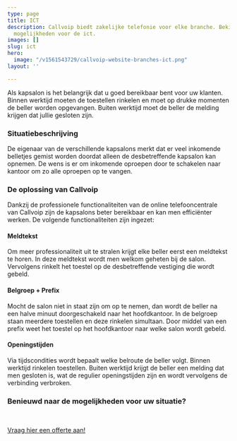 ```yaml
---
type: page
title: ICT
description: Callvoip biedt zakelijke telefonie voor elke branche. Bekijk hier de
  mogelijkheden voor de ict.
images: []
slug: ict
hero:
  image: "/v1561543729/callvoip-website-branches-ict.png"
layout: ''

---
```

Als kapsalon is het belangrijk dat u goed bereikbaar bent voor uw klanten. Binnen werktijd moeten de toestellen rinkelen en moet op drukke momenten de beller worden opgevangen. Buiten werktijd moet de beller de melding krijgen dat jullie gesloten zijn.

### Situatiebeschrijving

De eigenaar van de verschillende kapsalons merkt dat er veel inkomende belletjes gemist worden doordat alleen de desbetreffende kapsalon kan opnemen. De wens is er om inkomende oproepen door te schakelen naar kantoor om zo alle oproepen op te vangen.

### De oplossing van Callvoip

Dankzij de professionele functionaliteiten van de online telefooncentrale van Callvoip zijn de kapsalons beter bereikbaar en kan men efficiënter werken. De volgende functionaliteiten zijn ingezet:

#### Meldtekst

Om meer professionaliteit uit te stralen krijgt elke beller eerst een meldtekst te horen. In deze meldtekst wordt men welkom geheten bij de salon. Vervolgens rinkelt het toestel op de desbetreffende vestiging die wordt gebeld.

#### Belgroep + Prefix

Mocht de salon niet in staat zijn om op te nemen, dan wordt de beller na een halve minuut doorgeschakeld naar het hoofdkantoor. In de belgroep staan meerdere toestellen en deze rinkelen simultaan. Door middel van een prefix weet het toestel op het hoofdkantoor naar welke salon wordt gebeld.

#### Openingstijden

Via tijdscondities wordt bepaalt welke belroute de beller volgt. Binnen werktijd rinkelen toestellen. Buiten werktijd krijgt de beller een melding dat men gesloten is, wat de regulier openingstijden zijn en wordt vervolgens de verbinding verbroken.

### Benieuwd naar de mogelijkheden voor uw situatie?

<br>

<a href="/offerte/" class="button">Vraag hier een offerte aan!</a>